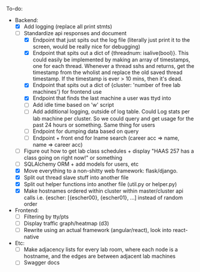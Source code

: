 To-do:
  - Backend:
    - [x] Add logging (replace all print stmts)
    - [ ] Standardize api responses and document
      - [x] Endpoint that just spits out the log file (literally just print it to the screen, would be really nice for debugging)
      - [x] Endpoint that spits out a dict of {threadnum: isalive(bool)}. This could easily be implemented by making an array of timestamps, one for each thread. Whenever a thread sshs and returns, get the timestamp from the wholist and replace the old saved thread timestamp. If the timestamp is ever > 10 mins, then it's dead.
      - [x] Endpoint that spits out a dict of {cluster: 'number of free lab machines'} for frontend use
      - [x] Endpoint that finds the last machine a user was ttyd into
      - [ ] Add idle time based on 'w' script
      - [ ] Add additional logging, outside of log table. Could Log stats per lab machine per cluster. So we could query and get usage for the past 24 hours or something. Same thing for users
      - [ ] Endpoint for dumping data based on query
      - [ ] Endpoint + front end for lname search (career acc => name, name => career acc)
    - [ ] Figure out how to get lab class schedules + display "HAAS 257 has a class going on right now!" or something
    - [ ] SQLAlchemy ORM + add models for users, etc
    - [x] Move everything to a non-shitty web framework: flask/django.
    - [x] Split out thread slave stuff into another file
    - [x] Split out helper functions into another file (util.py or helper.py)
    - [x] Make hostnames ordered within cluster within master/cluster api calls i.e. {escher: [{escher00}, {escher01}, ...] instead of random order
  - Frontend:
    - [ ] Filtering by tty/pts
    - [ ] Display traffic graph/heatmap (d3)
    - [ ] Rewrite using an actual framework (angular/react), look into react-native
  - Etc:
    - [ ] Make adjacency lists for every lab room, where each node is a hostname, and the edges are between adjacent lab machines
    - [ ] Swagger docs
